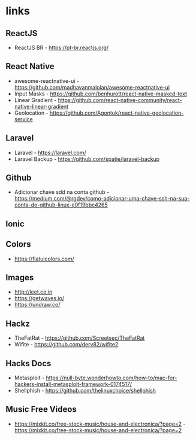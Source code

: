 # links

## ReactJS

- ReactJS BR - https://pt-br.reactjs.org/

## React Native
- awesome-reactnative-ui - https://github.com/madhavanmalolan/awesome-reactnative-ui
- Input Masks - https://github.com/benhurott/react-native-masked-text
- Linear Gradient - https://github.com/react-native-community/react-native-linear-gradient
- Geolocation - https://github.com/Agontuk/react-native-geolocation-service

## Laravel

- Laravel - https://laravel.com/
- Laravel Backup - https://github.com/spatie/laravel-backup

## Github
- Adicionar chave sdd na conta github - https://medium.com/@rgdev/como-adicionar-uma-chave-ssh-na-sua-conta-do-github-linux-e0f19bbc4265

## Ionic

## Colors
- https://flatuicolors.com/

## Images
- http://leet.co.in
- https://getwaves.io/
- https://undraw.co/

## Hackz

- TheFatRat - https://github.com/Screetsec/TheFatRat
- Wifite - https://github.com/derv82/wifite2

## Hacks Docs

- Metasploit - https://null-byte.wonderhowto.com/how-to/mac-for-hackers-install-metasploit-framework-0174517/
- Shellphish - https://github.com/thelinuxchoice/shellphish

## Music Free Videos
- https://mixkit.co/free-stock-music/house-and-electronica/?page=2 - https://mixkit.co/free-stock-music/house-and-electronica/?page=2
